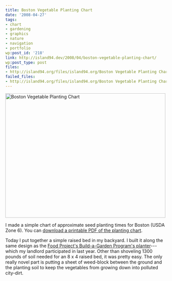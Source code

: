 ```yaml
---
title: Boston Vegetable Planting Chart
date: '2008-04-27'
tags:
- chart
- gardening
- graphics
- nature
- navigation
- portfolio
wp:post_id: '218'
link: http://island94.dev/2008/04/boston-vegetable-planting-chart/
wp:post_type: post
files:
- http://island94.org/files/island94.org/Boston Vegetable Planting Chart.pdf
failed_files:
- http://island94.org/files/island94.org/Boston Vegetable Planting Chart.pdf
---
```


<a title="Boston Vegetable Planting Chart by bensheldon, on Flickr" href="http://www.flickr.com/photos/bensheldon/2447776678/"><img src="http://farm3.static.flickr.com/2300/2447776678_9cd6dc2a71.jpg" alt="Boston Vegetable Planting Chart" width="500" height="389" /></a>

I made a simple chart of approximate seed planting times for Boston (USDA Zone 6).  You can <a href="http://island94.org/files/island94.org/Boston Vegetable Planting Chart.pdf">download a printable PDF of the planting chart</a>.

Today I put together a simple raised bed in my backyard. I built it along the same design as the <a href="http://www.thefoodproject.org/agriculture/Internal1.asp?ID=601">Food Project's Build-a-Garden Program's planter</a>---which my landlord participated in last year.  Other than shoveling 1300 pounds of soil needed for an 8 x 4 raised bed, it was pretty easy.  The only really novel part is putting a sheet of weed-block between the ground and the planting soil to keep the vegetables from growing down into polluted city-dirt.

